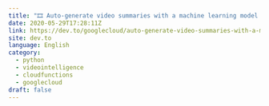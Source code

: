 ```yaml
---
title: "🎞️ Auto-generate video summaries with a machine learning model and a serverless pipeline 🐍"
date: 2020-05-29T17:28:11Z
link: https://dev.to/googlecloud/auto-generate-video-summaries-with-a-machine-learning-model-and-a-serverless-pipeline-324i?utm_medium=RSS&utm_source=news.12bit.vn
site: dev.to
language: English
category:
  - python
  - videointelligence
  - cloudfunctions
  - googlecloud
draft: false
---
```


